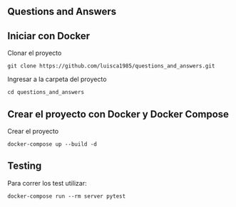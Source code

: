 ## Questions and Answers

## Iniciar con Docker
Clonar el proyecto

```
git clone https://github.com/luisca1985/questions_and_answers.git
```

Ingresar a la carpeta del proyecto

```
cd questions_and_answers
```

## Crear el proyecto con Docker y Docker Compose
Crear el proyecto

```
docker-compose up --build -d
```
## Testing
Para correr los test utilizar:
```
docker-compose run --rm server pytest
```